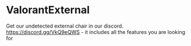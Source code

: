 # ValorantExternal
Get our undetected external chair in our discord. https://discord.gg/VkQ9eQWS - it includes all the features you are looking for 
